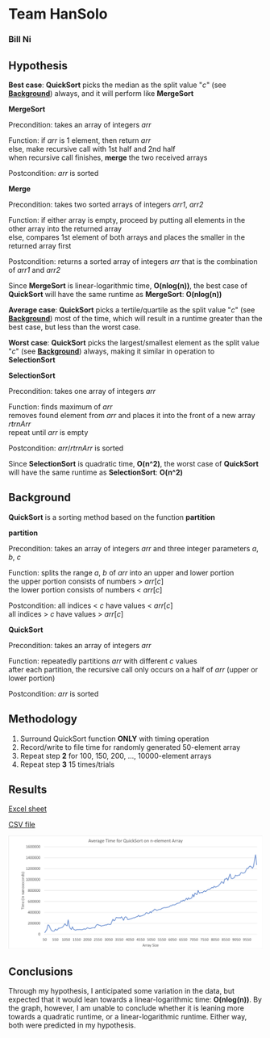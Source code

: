 # Team HanSolo
### Bill Ni
 

## Hypothesis

**Best case**: **QuickSort** picks the median as the split value "*c*" (see [**Background**](https://github.com/bnidevs/HanSolo#background)) always, and it will perform like **MergeSort**

**MergeSort**

Precondition: takes an array of integers *arr*

Function: if *arr* is 1 element, then return *arr*  
			else, make recursive call with 1st half and 2nd half  
				when recursive call finishes, **merge** the two received arrays

Postcondition: *arr* is sorted

**Merge**

Precondition: takes two sorted arrays of integers *arr1*, *arr2*

Function: if either array is empty, proceed by putting all elements in the other array into the returned array  
			else, compares 1st element of both arrays and places the smaller in the returned array first

Postcondition: returns a sorted array of integers *arr* that is the combination of *arr1* and *arr2*

Since **MergeSort** is linear-logarithmic time, **O(nlog(n))**, the best case of **QuickSort** will have the same runtime as **MergeSort**: **O(nlog(n))**

**Average case**: **QuickSort** picks a tertile/quartile as the split value "*c*" (see [**Background**](https://github.com/bnidevs/HanSolo#background)) most of the time, which will result in a runtime greater than the best case, but less than the worst case.

**Worst case**: **QuickSort** picks the largest/smallest element as the split value "*c*" (see [**Background**](https://github.com/bnidevs/HanSolo#background)) always, making it similar in operation to **SelectionSort**

**SelectionSort**

Precondition: takes one array of integers *arr*

Function: finds maximum of *arr*  
			removes found element from *arr* and places it into the front of a new array *rtrnArr*  
			repeat until *arr* is empty

Postcondition: *arr*/*rtrnArr* is sorted

Since **SelectionSort** is quadratic time, **O(n^2)**, the worst case of **QuickSort** will have the same runtime as **SelectionSort**: **O(n^2)**

## Background
**QuickSort** is a sorting method based on the function **partition**
 
**partition**
 
Precondition: takes an array of integers *arr* and three integer parameters *a*, *b*, *c*
 
Function: splits the range *a*, *b* of *arr* into an upper and lower portion  
			the upper portion consists of numbers > *arr*[*c*]  
			the lower portion consists of numbers < *arr*[*c*]
 
Postcondition: all indices < *c* have values < *arr*[*c*]  
				all indices > *c* have values > *arr*[*c*]
  
**QuickSort**

Precondition: takes an array of integers *arr*

Function: repeatedly partitions *arr* with different *c* values  
			after each partition, the recursive call only occurs on a half of *arr* (upper or lower portion)

Postcondition: *arr* is sorted
 
## Methodology
1. Surround QuickSort function **ONLY** with timing operation
2. Record/write to file time for randomly generated 50-element array
3. Repeat step **2** for 100, 150, 200, ..., 10000-element arrays
4. Repeat step **3** 15 times/trials

## Results

[Excel sheet](https://github.com/bnidevs/HanSolo/blob/master/QuickSortTimeData.xlsx)

[CSV file](https://github.com/bnidevs/HanSolo/blob/master/rawData.csv)

![alt text][graph]

[graph]: https://raw.githubusercontent.com/bnidevs/HanSolo/master/avgTimeGraph.png
 
## Conclusions

Through my hypothesis, I anticipated some variation in the data, but expected that it would lean towards a linear-logarithmic time: **O(nlog(n))**. By the graph, however, I am unable to conclude whether it is leaning more towards a quadratic runtime, or a linear-logarithmic runtime. Either way, both were predicted in my hypothesis.
